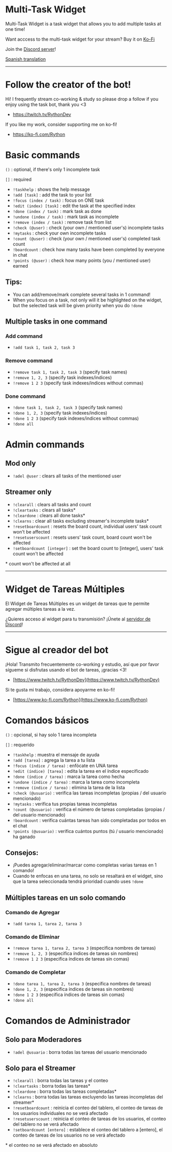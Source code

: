 # Multi-Task Widget

Multi-Task Widget is a task widget that allows you to add multiple tasks at one time!

Want acccess to the multi-task widget for your stream? Buy it on <a href="https://ko-fi.com/s/94e7e8dc81" target="_blank">Ko-Fi</a>

Join the <a href="https://discord.gg/UnHyHkhbga" target="_blank">Discord server</a>!

[Spanish translation](#Widget-de-Tareas-Múltiples)

---

# Follow the creator of the bot!

Hi! I frequently stream co-working & study so please drop a follow if you enjoy using the task bot, thank you <3

-   <a target="_blank" href="https://www.twitch.tv/RythonDev">https://twitch.tv/RythonDev</a>

If you like my work, consider supporting me on ko-fi!

-   <a target="_blank" href="https://www.ko-fi.com/Rython">https://ko-fi.com/Rython</a>

# Basic commands

`()` : optional, if there's only 1 incomplete task

`[]` : required

-   `!taskhelp` : shows the help message
-   `!add [task]` : add the task to your list
-   `!focus (index / task)` : focus on ONE task
-   `!edit (index) [task]` : edit the task at the specified index
-   `!done (index / task)` : mark task as done
-   `!undone (index / task)` : mark task as incomplete
-   `!remove (index / task)` : remove task from list
-   `!check (@user)` : check (your own / mentioned user's) incomplete tasks
-   `!mytasks` : check your own incomplete tasks
-   `!count (@user)` : check (your own / mentioned user's) completed task count
-   `!boardcount` : check how many tasks have been completed by everyone in chat
-   `!points (@user)` : check how many points (you / mentioned user) earned

## Tips:

-   You can add/remove/mark complete several tasks in 1 command!
-   When you focus on a task, not only will it be highlighted on the widget, but the selected task will be given priority when you do `!done`

## Multiple tasks in one command

### Add command

-   `!add task 1, task 2, task 3`

### Remove command

-   `!remove task 1, task 2, task 3` (specify task names)
-   `!remove 1, 2, 3` (specify task indexes/indices)
-   `!remove 1 2 3` (specify task indexes/indices without commas)

### Done command

-   `!done task 1, task 2, task 3` (specify task names)
-   `!done 1, 2, 3` (specify task indexes/indices)
-   `!done 1 2 3` (specify task indexes/indices without commas)
-   `!done all`

# Admin commands

## Mod only

-   `!adel @user` : clears all tasks of the mentioned user

## Streamer only

-   `!clearall` : clears all tasks and count
-   `!cleartasks` : clears all tasks\*
-   `!cleardone` : clears all done tasks\*
-   `!clearns` : clear all tasks excluding streamer's incomplete tasks\*
-   `!resetboardcount` : resets the board count, individual users' task count won't be affected
-   `!resetuserscount` : resets users' task count, board count won't be affected
-   `!setboardcount [integer]` : set the board count to [integer], users' task count won't be affected

\* count won't be affected at all

---

# Widget de Tareas Múltiples

El Widget de Tareas Múltiples es un widget de tareas que te permite agregar múltiples tareas a la vez.

¿Quieres acceso al widget para tu transmisión? ¡Únete al [servidor de Discord](https://discord.gg/UnHyHkhbga)!

---

# Sigue al creador del bot

¡Hola! Transmito frecuentemente co-working y estudio, así que por favor sígueme si disfrutas usando el bot de tareas, ¡gracias <3!

-   [https://www.twitch.tv/RythonDev](https://www.twitch.tv/RythonDev)

Si te gusta mi trabajo, considera apoyarme en ko-fi!

-   [https://www.ko-fi.com/Rython](https://www.ko-fi.com/Rython)

# Comandos básicos

`()` : opcional, si hay solo 1 tarea incompleta

`[]` : requerido

-   `!taskhelp` : muestra el mensaje de ayuda
-   `!add [tarea]` : agrega la tarea a tu lista
-   `!focus (índice / tarea)` : enfócate en UNA tarea
-   `!edit (índice) [tarea]` : edita la tarea en el índice especificado
-   `!done (índice / tarea)` : marca la tarea como hecha
-   `!undone (índice / tarea)` : marca la tarea como incompleta
-   `!remove (índice / tarea)` : elimina la tarea de la lista
-   `!check (@usuario)` : verifica las tareas incompletas (propias / del usuario mencionado)
-   `!mytasks` : verifica tus propias tareas incompletas
-   `!count (@usuario)` : verifica el número de tareas completadas (propias / del usuario mencionado)
-   `!boardcount` : verifica cuántas tareas han sido completadas por todos en el chat
-   `!points (@usuario)` : verifica cuántos puntos (tú / usuario mencionado) ha ganado

## Consejos:

-   ¡Puedes agregar/eliminar/marcar como completas varias tareas en 1 comando!
-   Cuando te enfocas en una tarea, no solo se resaltará en el widget, sino que la tarea seleccionada tendrá prioridad cuando uses `!done`

## Múltiples tareas en un solo comando

### Comando de Agregar

-   `!add tarea 1, tarea 2, tarea 3`

### Comando de Eliminar

-   `!remove tarea 1, tarea 2, tarea 3` (especifica nombres de tareas)
-   `!remove 1, 2, 3` (especifica índices de tareas sin nombres)
-   `!remove 1 2 3` (especifica índices de tareas sin comas)

### Comando de Completar

-   `!done tarea 1, tarea 2, tarea 3` (especifica nombres de tareas)
-   `!done 1, 2, 3` (especifica índices de tareas sin nombres)
-   `!done 1 2 3` (especifica índices de tareas sin comas)
-   `!done all`

# Comandos de Administrador

## Solo para Moderadores

-   `!adel @usuario` : borra todas las tareas del usuario mencionado

## Solo para el Streamer

-   `!clearall` : borra todas las tareas y el conteo
-   `!cleartasks` : borra todas las tareas\*
-   `!cleardone` : borra todas las tareas completadas\*
-   `!clearns` : borra todas las tareas excluyendo las tareas incompletas del streamer\*
-   `!resetboardcount` : reinicia el conteo del tablero, el conteo de tareas de los usuarios individuales no se verá afectado
-   `!resetuserscount` : reinicia el conteo de tareas de los usuarios, el conteo del tablero no se verá afectado
-   `!setboardcount [entero]` : establece el conteo del tablero a [entero], el conteo de tareas de los usuarios no se verá afectado

\* el conteo no se verá afectado en absoluto
